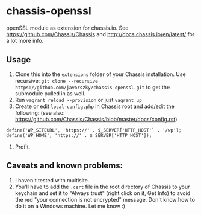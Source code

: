 # chassis-openssl
openSSL module as extension for chassis.io. See https://github.com/Chassis/Chassis and http://docs.chassis.io/en/latest/ for a lot more info.

## Usage

1. Clone this into the `extensions` folder of your Chassis installation. Use recursive: `git clone --recursive https://github.com/javorszky/chassis-openssl.git` to get the submodule pulled in as well.
1. Run `vagrant reload --provision` or just `vagrant up`
1. Create or edit `local-config.php` in Chassis root and add/edit the following: (see also: https://github.com/Chassis/Chassis/blob/master/docs/config.rst)
```
define('WP_SITEURL', 'https://' . $_SERVER['HTTP_HOST'] . '/wp');
define('WP_HOME', 'https://' . $_SERVER['HTTP_HOST']);
```
1. Profit.

## Caveats and known problems:

1. I haven't tested with multisite.
1. You'll have to add the `.cert` file in the root directory of Chassis to your keychain and set it to "Always trust" (right click on it, Get Info) to avoid the red "your connection is not encrypted" message. Don't know how to do it on a Windows machine. Let me know :)
